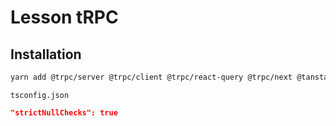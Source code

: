 # Lesson tRPC

## Installation

```sh
yarn add @trpc/server @trpc/client @trpc/react-query @trpc/next @tanstack/react-query zod
```

`tsconfig.json`

```json
"strictNullChecks": true
```
